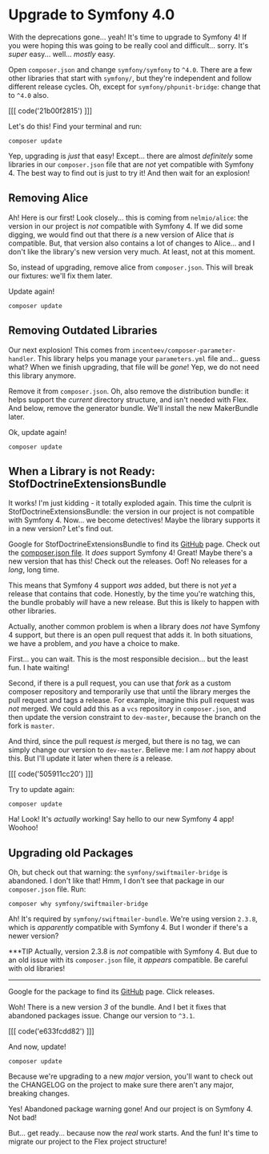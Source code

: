 # Upgrade to Symfony 4.0

With the deprecations gone... yeah! It's time to upgrade to Symfony 4! If you
were hoping this was going to be really cool and difficult... sorry. It's *super*
easy... well... *mostly* easy.

Open `composer.json` and change `symfony/symfony` to `^4.0`. There are a few other
libraries that start with `symfony/`, but they're independent and follow different
release cycles. Oh, except for `symfony/phpunit-bridge`: change that to `^4.0` also.

[[[ code('21b00f2815') ]]]

Let's do this! Find your terminal and run:

```terminal
composer update
```

Yep, upgrading is *just* that easy! Except... there are almost *definitely* some
libraries in our `composer.json` file that are *not* yet compatible with Symfony 4.
The best way to find out is just to try it! And then wait for an explosion!

## Removing Alice

Ah! Here is our first! Look closely... this is coming from `nelmio/alice`: the version
in our project is *not* compatible with Symfony 4. If we did some digging, we would
find out that there *is* a new version of Alice that *is* compatible. But, that version
also contains a lot of changes to Alice... and I don't like the library's new version
very much. At least, not at this moment.

So, instead of upgrading, remove alice from `composer.json`. This will break our
fixtures: we'll fix them later.

Update again!

```terminal-silent
composer update
```

## Removing Outdated Libraries

Our next explosion! This comes from `incenteev/composer-parameter-handler`. This
library helps you manage your `parameters.yml` file and... guess what? When we
finish upgrading, that file will be *gone*! Yep, we do not need this library anymore.

Remove it from `composer.json`. Oh, also remove the distribution bundle: it helps
support the *current* directory structure, and isn't needed with Flex. And below,
remove the generator bundle. We'll install the new MakerBundle later.

Ok, update again!

```terminal-silent
composer update
```

## When a Library is not Ready: StofDoctrineExtensionsBundle

It works! I'm just kidding - it totally exploded again. This time the culprit is
StofDoctrineExtensionsBundle: the version in our project is not compatible with Symfony
4. Now... we become detectives! Maybe the library supports it in a new version?
Let's find out.

Google for StofDoctrineExtensionsBundle to find its [GitHub](https://github.com/stof/StofDoctrineExtensionsBundle)
page. Check out the [composer.json file](https://github.com/stof/StofDoctrineExtensionsBundle/blob/4619e9d8190f19aac7c9e44f78d13710b7f2966a/composer.json#L16).
It *does* support Symfony 4! Great! Maybe there's a new version that has this! Check
out the releases. Oof! No releases for a *long*, long time.

This means that Symfony 4 support *was* added, but there is not *yet* a release
that contains that code. Honestly, by the time you're watching this, the bundle
probably *will* have a new release. But this is likely to happen with other libraries.

Actually, another common problem is when a library does *not* have Symfony 4 support,
but there is an open pull request that adds it. In both situations, we have a problem,
and *you* have a choice to make.

First... you can wait. This is the most responsible decision... but the least fun.
I hate waiting!

Second, if there is a pull request, you can use that *fork* as a custom composer
repository and temporarily use that until the library merges the pull request and
tags a release. For example, imagine this pull request was *not* merged. We could
add this as a `vcs` repository in `composer.json`, and then update the version constraint
to `dev-master`, because the branch on the fork is `master`.

And third, since the pull request *is* merged, but there is no tag, we can simply
change our version to `dev-master`. Believe me: I am *not* happy about this. But
I'll update it later when there *is* a release.

[[[ code('505911cc20') ]]]

Try to update again:

```terminal-silent
composer update
```

Ha! Look! It's *actually* working! Say hello to our new Symfony 4 app! Woohoo!

## Upgrading old Packages

Oh, but check out that warning: the `symfony/swiftmailer-bridge` is abandoned. I
don't like that! Hmm, I don't see that package in our `composer.json` file. Run:

```terminal
composer why symfony/swiftmailer-bridge
```

Ah! It's required by `symfony/swiftmailer-bundle`. We're using version `2.3.8`,
which is *apparently* compatible with Symfony 4. But I wonder if there's a newer
version?

***TIP
Actually, version 2.3.8 is *not* compatible with Symfony 4. But due to an old issue
with its `composer.json` file, it *appears* compatible. Be careful with old libraries!
***

Google for the package to find its [GitHub](https://github.com/symfony/swiftmailer-bundle)
page. Click releases.

Woh! There is a new version *3* of the bundle. And I bet it fixes that abandoned
packages issue. Change our version to `^3.1`.

[[[ code('e633fcdd82') ]]]

And now, update! 

```terminal-silent
composer update
```

Because we're upgrading to a new *major* version, you'll want to check out the
CHANGELOG on the project to make sure there aren't any major, breaking changes.

Yes! Abandoned package warning gone! And our project is on Symfony 4. Not bad!

But... get ready... because now the *real* work starts. And the fun! It's time to
migrate our project to the Flex project structure!
